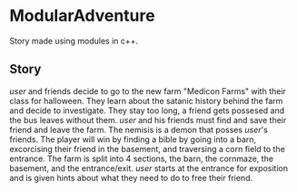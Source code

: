 # ModularAdventure
Story made using modules in c++.

## Story
*user* and friends decide to go to the new farm "Medicon Farms" with their class for halloween. They learn about the satanic history behind the farm and decide to investigate. They stay too long, a friend gets possesed and the bus leaves without them. *user* and his friends must find and save their friend and leave the farm. The nemisis is a demon that posses *user*'s friends. The player will win by finding a bible by going into a barn, excorcising their friend in the basement, and traversing a corn field to the entrance. The farm is split into 4 sections, the barn, the cornmaze, the basement, and the entrance/exit. *user* starts at the entrance for exposition and is given hints about what they need to do to free their friend. 
